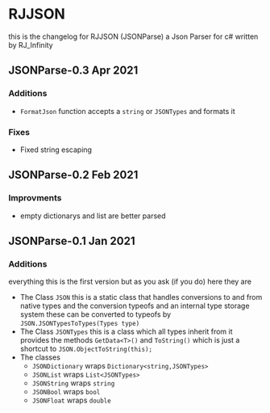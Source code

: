 # RJJSON
this is the changelog for RJJSON (JSONParse) a Json Parser for c# written by RJ_Infinity
## JSONParse-0.3 Apr 2021
### Additions
- `FormatJson` function accepts a `string` or `JSONTypes` and formats it
### Fixes
- Fixed string escaping
## JSONParse-0.2 Feb 2021
### Improvments
- empty dictionarys and list are better parsed 
## JSONParse-0.1 Jan 2021
### Additions
everything this is the first version but as you ask (if you do) here they are
- The Class `JSON` this is a static class that handles conversions to and from native types and the conversion typeofs and an internal type storage system these can be converted to typeofs by `JSON.JSONTypesToTypes(Types type)`
- The Class `JSONTypes` this is a class which all types inherit from it provides the methods `GetData<T>()` and `ToString()` which is just a shortcut to `JSON.ObjectToString(this);`
- The classes
    + `JSONDictionary` wraps `Dictionary<string,JSONTypes>`
    + `JSONList` wraps `List<JSONTypes>`
    + `JSONString` wraps `string`
    + `JSONBool` wraps `bool`
    + `JSONFloat` wraps `double`
